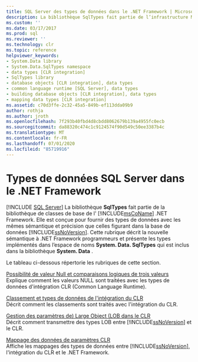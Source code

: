 ```yaml
---
title: SQL Server des types de données dans le .NET Framework | Microsoft Docs
description: La bibliothèque SqlTypes fait partie de l’infrastructure Microsoft .NET. Il fournit des types de données avec la même sémantique et la même précision que ceux de la base de données SQL Server.
ms.custom: ''
ms.date: 03/17/2017
ms.prod: sql
ms.reviewer: ''
ms.technology: clr
ms.topic: reference
helpviewer_keywords:
- System.Data library
- System.Data.SqlTypes namespace
- data types [CLR integration]
- SqlTypes library
- database objects [CLR integration], data types
- common language runtime [SQL Server], data types
- building database objects [CLR integration], data types
- mapping data types [CLR integration]
ms.assetid: c70d3ffe-2c32-45a5-849b-ef113dda09b9
author: rothja
ms.author: jroth
ms.openlocfilehash: 7f293b40fbd4d8cbdd8062679b139a4955fc0ecb
ms.sourcegitcommit: da88320c474c1c9124574f90d549c50ee3387b4c
ms.translationtype: MT
ms.contentlocale: fr-FR
ms.lasthandoff: 07/01/2020
ms.locfileid: "85719916"
---
```

# <a name="sql-server-data-types-in-the-net-framework"></a>Types de données SQL Server dans le .NET Framework
 [!INCLUDE [SQL Server](../../includes/applies-to-version/sqlserver.md)]
  La bibliothèque **SqlTypes** fait partie de la bibliothèque de classes de base de l' [!INCLUDE[msCoName](../../includes/msconame-md.md)] .NET Framework. Elle est conçue pour fournir des types de données avec les mêmes sémantique et précision que celles figurant dans la base de données [!INCLUDE[ssNoVersion](../../includes/ssnoversion-md.md)]. Cette rubrique décrit la nouvelle sémantique à .NET Framework programmeurs et présente les types implémentés dans l’espace de noms **System. Data. SqlTypes** qui est inclus dans la bibliothèque **System. Data** .  
  
 Le tableau ci-dessous répertorie les rubriques de cette section.  
  
 [Possibilité de valeur Null et comparaisons logiques de trois valeurs](../../relational-databases/clr-integration-database-objects-types-net-framework/nullability-and-three-value-logic-comparisons.md)  
 Explique comment les valeurs NULL sont traitées avec les types de données d'intégration CLR (Common Language Runtime).  
  
 [Classement et types de données de l'intégration du CLR](../../relational-databases/clr-integration-database-objects-types-net-framework/collation-and-clr-integration-data-types.md)  
 Décrit comment les classements sont traités avec l'intégration du CLR.  
  
 [Gestion des paramètres de&#41; Large Object &#40;LOB dans le CLR](../../relational-databases/clr-integration-database-objects-types-net-framework/handling-large-object-lob-parameters-in-the-clr.md)  
 Décrit comment transmettre des types LOB entre [!INCLUDE[ssNoVersion](../../includes/ssnoversion-md.md)] et le CLR.  
  
 [Mappage des données de paramètres CLR](../../relational-databases/clr-integration-database-objects-types-net-framework/mapping-clr-parameter-data.md)  
 Affiche les mappages des types de données entre [!INCLUDE[ssNoVersion](../../includes/ssnoversion-md.md)], l'intégration du CLR et le .NET Framework.  
  
  

